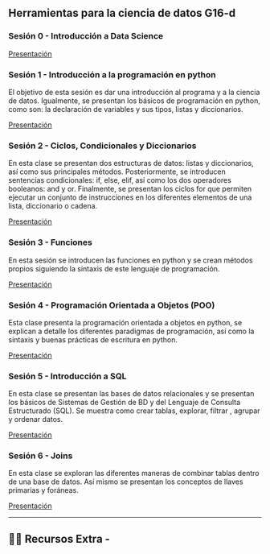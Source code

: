 ## Herramientas para la ciencia de datos G16-d

### Sesión 0 -  Introducción a Data Science 

[Presentación](https://docs.google.com/presentation/d/1_SC28fgPZiDKohKvwXo3TdL3RWoMJJnyqOfjWNNm_9g/edit?usp=sharing)

### Sesión 1 - Introducción a la programación en python

El objetivo de esta sesión es dar una introducción al programa y a la ciencia de datos. Igualmente, se presentan los básicos de programación en python, como son: la declaración de variables y sus tipos, listas y diccionarios.

[Presentación](https://docs.google.com/presentation/d/1wta_zmA0gnpbY8CFF_8duvKcnns49DDrX2eTUZiGqEs/edit#slide=id.p2)

### Sesión 2 - Ciclos, Condicionales y Diccionarios

En esta clase se presentan dos estructuras de datos: listas y diccionarios, así como sus principales métodos. Posteriormente, se introducen sentencias condicionales: if, else, elif, así como los dos operadores booleanos: and y or. Finalmente, se presentan los ciclos for que permiten ejecutar un conjunto de instrucciones en los diferentes elementos de una lista, diccionario o cadena. 

[Presentación](https://docs.google.com/presentation/d/1Tthu3qLHTw6RRSQo0Ta7YJgUBpbxgyvM_id3_LAOWuM/edit#slide=id.p1)

### Sesión 3 - Funciones

En esta sesión se introducen las funciones en python y se crean métodos propios siguiendo la sintaxis de este lenguaje de programación.

[Presentación](https://docs.google.com/presentation/d/1NB158ZNSNJZjt54rC0sdLuVMW7KEXPpfjoW7hRvaf84/edit#slide=id.p1)

### Sesión 4 - Programación Orientada a Objetos (POO)

Esta clase presenta la programación orientada a objetos en python, se explican a detalle los diferentes paradigmas de programación, así como la sintaxis y buenas prácticas de escritura en python. 

[Presentación](https://docs.google.com/presentation/d/1ZcHx9yZJFW5mNCGWehA8Kj3KeEe8wU9iJQcG39eJSPY/edit#slide=id.gba388653f5_0_6)

### Sesión 5 - Introducción a SQL

En esta clase se presentan las bases de datos relacionales y se presentan los básicos de Sistemas de Gestión de BD y del Lenguaje de Consulta Estructurado (SQL). Se muestra como crear tablas, explorar, filtrar , agrupar y ordenar datos.

[Presentación](https://docs.google.com/presentation/d/1xIAM4qMoRdqVZvOJN_F4Cn57OOSAzi6Sur8aQbCWo7s/edit?usp=sharing)

### Sesión 6 - Joins

En esta clase se exploran las diferentes maneras de combinar tablas dentro de una base de datos. Así mismo se presentan los conceptos de llaves primarias y foráneas. 

[Presentación](https://docs.google.com/presentation/d/1KfcUr8NQjxjrueOGz7fYG1_BViso8FvnBmfjqyAcZWY/edit?usp=sharing)



---

## 👩‍💻 Recursos Extra -

